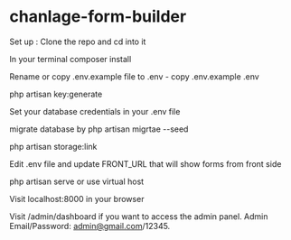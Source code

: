# chanlage-form-builder
Set up :
Clone the repo and cd into it

In your terminal composer install

Rename or copy .env.example file to .env - copy .env.example .env

php artisan key:generate

Set your database credentials in your .env file

migrate database by php artisan migrtae --seed

php artisan storage:link

Edit .env file and update FRONT_URL that will show forms from front side

php artisan serve or use virtual host

Visit localhost:8000 in your browser

Visit /admin/dashboard if you want to access the admin panel. Admin Email/Password: admin@gmail.com/12345.
